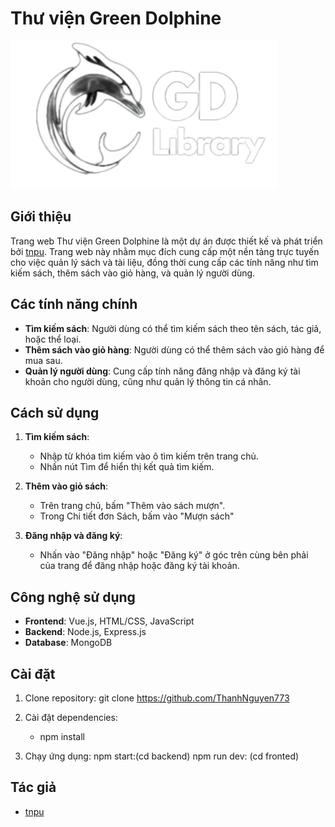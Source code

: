 # Thư viện Green Dolphine

![Green Dolphine Library](https://github.com/ThanhNguyen773/BTL-PTUDWeb/blob/main/frontend/src/assets/images/logo2.png)

## Giới thiệu

Trang web Thư viện Green Dolphine là một dự án được thiết kế và phát triển bởi [tnpu](https://github.com/ThanhNguyen773). 
Trang web này nhằm mục đích cung cấp một nền tảng trực tuyến cho việc quản lý sách và tài liệu, đồng thời cung cấp các tính năng như tìm kiếm sách, thêm sách vào giỏ hàng, và quản lý người dùng.

## Các tính năng chính

- **Tìm kiếm sách**: Người dùng có thể tìm kiếm sách theo tên sách, tác giả, hoặc thể loại.
- **Thêm sách vào giỏ hàng**: Người dùng có thể thêm sách vào giỏ hàng để mua sau.
- **Quản lý người dùng**: Cung cấp tính năng đăng nhập và đăng ký tài khoản cho người dùng, cũng như quản lý thông tin cá nhân.

## Cách sử dụng

1. **Tìm kiếm sách**:
   - Nhập từ khóa tìm kiếm vào ô tìm kiếm trên trang chủ.
   - Nhấn nút Tìm để hiển thị kết quả tìm kiếm.

2. **Thêm vào giỏ sách**:
   - Trên trang chủ, bấm "Thêm vào sách mượn".
   - Trong Chi tiết đơn Sách, bấm vào "Mượn sách"
3. **Đăng nhập và đăng ký**:
   - Nhấn vào  "Đăng nhập" hoặc "Đăng ký" ở góc trên cùng bên phải của trang để đăng nhập hoặc đăng ký tài khoản.
     

## Công nghệ sử dụng

- **Frontend**: Vue.js, HTML/CSS, JavaScript
- **Backend**: Node.js, Express.js
- **Database**: MongoDB

## Cài đặt

1. Clone repository: git clone https://github.com/ThanhNguyen773
   
2. Cài đặt dependencies:
   - npm install
3. Chạy ứng dụng:
    npm start:(cd backend)
    npm run dev: (cd fronted)




## Tác giả

- [tnpu](https://github.com/ThanhNguyen773)


